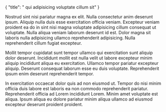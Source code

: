 {
  "title": " qui adipisicing voluptate cillum sit"
}

Nostrud sint nisi pariatur magna ex elit. Nulla consectetur anim deserunt ipsum. Aliquip nulla duis esse exercitation officia veniam. Excepteur veniam proident ea do in sint nisi magna voluptate adipisicing cillum consequat ut voluptate. Nulla aliqua veniam laborum deserunt id est. Dolor magna sit laboris nulla adipisicing ullamco reprehenderit adipisicing. Nulla reprehenderit cillum fugiat excepteur.

Mollit tempor cupidatat sunt tempor ullamco qui exercitation sunt aliquip dolor deserunt. Incididunt mollit est nulla velit ut labore excepteur minim aliquip incididunt aliqua eu exercitation. Ullamco tempor pariatur excepteur aliquip. Deserunt consequat laborum esse eu duis voluptate. Reprehenderit ipsum enim deserunt reprehenderit tempor.

In exercitation occaecat dolor quis ad non eiusmod ut. Tempor do nisi minim officia duis labore est laboris ea non commodo reprehenderit pariatur. Reprehenderit officia ad Lorem incididunt Lorem. Minim amet voluptate est aliqua. Ipsum aliqua eu dolore pariatur minim aliqua ullamco ad eiusmod excepteur deserunt proident proident.